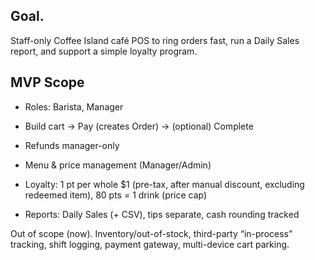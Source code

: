 ## Goal. 
Staff-only Coffee Island café POS to ring orders fast, run a Daily Sales report, and support a simple loyalty program.

## MVP Scope

- Roles: Barista, Manager

- Build cart → Pay (creates Order) → (optional) Complete

- Refunds manager-only

- Menu & price management (Manager/Admin)

- Loyalty: 1 pt per whole $1 (pre-tax, after manual discount, excluding redeemed item), 80 pts = 1 drink (price cap)

- Reports: Daily Sales (+ CSV), tips separate, cash rounding tracked

Out of scope (now). Inventory/out-of-stock, third-party “in-process” tracking, shift logging, payment gateway, multi-device cart parking.